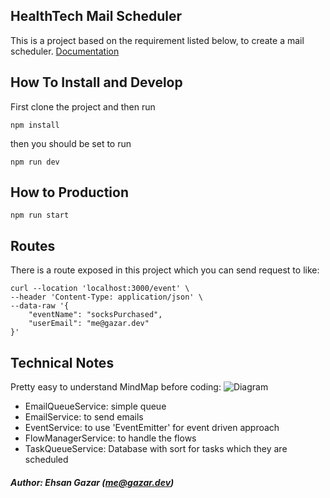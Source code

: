 ## HealthTech Mail Scheduler

This is a project based on the requirement listed below, to create a mail scheduler.
[Documentation](https://healthtech1.notion.site/Healthtech-1-Engineer-Take-Home-Test-7a0cf51aa622466eb851763ebc4bf2e6)

## How To Install and Develop

First clone the project and then run

```
npm install
```

then you should be set to run

```
npm run dev
```

## How to Production

```
npm run start
```

## Routes

There is a route exposed in this project which you can send request to like:

```
curl --location 'localhost:3000/event' \
--header 'Content-Type: application/json' \
--data-raw '{
    "eventName": "socksPurchased",
    "userEmail": "me@gazar.dev"
}'
```

## Technical Notes

Pretty easy to understand
MindMap before coding:
![Diagram](https://github.com/ehsangazar/healthtech/blob/main/data/diagram.png)

- EmailQueueService: simple queue
- EmailService: to send emails
- EventService: to use 'EventEmitter' for event driven approach
- FlowManagerService: to handle the flows
- TaskQueueService: Database with sort for tasks which they are scheduled

##### Author: Ehsan Gazar (me@gazar.dev)
